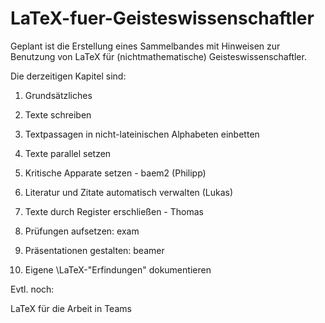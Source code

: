 # LaTeX-fuer-Geisteswissenschaftler

Geplant ist die Erstellung eines Sammelbandes mit Hinweisen zur Benutzung von LaTeX für (nichtmathematische) Geisteswissenschaftler.

Die derzeitigen Kapitel sind: 

1. Grundsätzliches

2. Texte schreiben

3. Textpassagen in nicht-lateinischen Alphabeten einbetten

4. Texte parallel setzen

5. Kritische Apparate setzen - baem2 (Philipp)

6. Literatur und Zitate automatisch verwalten (Lukas)

7. Texte durch Register erschließen - Thomas

8. Prüfungen aufsetzen: exam

9. Präsentationen gestalten: beamer

10. Eigene \LaTeX-"Erfindungen" dokumentieren


Evtl. noch:

LaTeX für die Arbeit in Teams 
